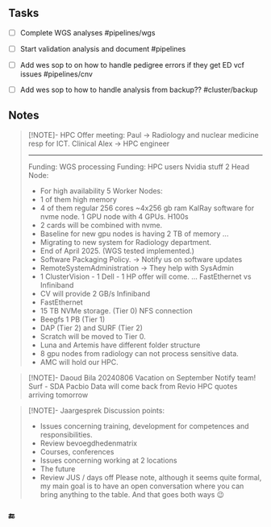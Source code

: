 ## Tasks
- [ ] Complete WGS analyses #pipelines/wgs
- [ ] Start validation analysis and document #pipelines 
- [ ] Add wes sop to on how to handle pedigree errors if they get ED vcf issues #pipelines/cnv
- [ ] Add wes sop to how to handle analysis from backup??  #cluster/backup


## Notes

> [!NOTE]- HPC Offer meeting:
> Paul  -> Radiology and nuclear medicine resp for ICT. Clinical 
> Alex  -> HPC engineer
> 
> ---
> Funding: WGS processing
> Funding: HPC users Nvidia stuff
> 2 Head Node:
>   - For high availability
> 5 Worker Nodes:
>    - 1 of them high memory
>    - 4 of them regular 256 cores ~4x256 gb ram
> KalRay software for nvme node.
> 1 GPU node with 4 GPUs. H100s
>   - 2 cards will be combined with nvme.
>   - Baseline for new gpu nodes is having 2 TB of memory
>  ...
>  - Migrating to new system for Radiology department.
>  - End of April 2025. (WGS tested implemented.)
>  - Software Packaging Policy. -> Notify us on software updates
>  - RemoteSystemAdministration -> They help with SysAdmin
>  - 1 ClusterVision - 1 Dell - 1 HP offer will come.
> ...
> FastEthernet vs Infiniband
> - CV will provide 2 GB/s Infiniband
> - FastEthernet 
> - 15 TB NVMe storage. (Tier 0) NFS connection
> - Beegfs 1 PB (Tier 1) 
> - DAP (Tier 2)  and SURF (Tier 2)
> -  Scratch will be moved to Tier 0.
> - Luna and Artemis have different folder structure
> - 8 gpu nodes from radiology can not process sensitive data.
> - AMC will hold our HPC.

> [!NOTE]- Daoud Bila 20240806
> Vacation on September Notify team!
> Surf - SDA
> Pacbio Data will come back from Revio
> HPC quotes arriving tomorrow

 > [!NOTE]- Jaargesprek
> Discussion points:
> - Issues concerning training, development for competences and responsibilities.
> -  Review bevoegdhedenmatrix
> - Courses, conferences
> - Issues concerning working at 2 locations
> - The future
> - Review JUS / days off
> Please note, although it seems quite formal, my main goal is to have an open conversation where you can bring anything to the table. And that goes both ways 😉
### 🔚